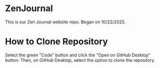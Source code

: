 # ZenJournal
This is our Zen Journal website repo. Began on 10/22/2025.
# How to Clone Repository
Select the green "Code" button and click the "Open on GitHub Desktop" button. Then, on GitHub Desktop, select the option to clone the repository.

